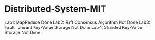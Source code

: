 # Distributed-System-MIT
Lab1: MapReduce Done
Lab2: Raft Consensus Algorithm Not Done
Lab3: Fault Tolerant Key-Value Storage Not Done
Lab4: Sharded Key-Value Storage Not Done
